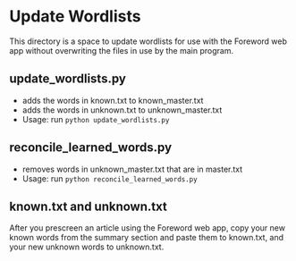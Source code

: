 # Update Wordlists
This directory is a space to update wordlists for use with the Foreword web app without overwriting the files in use by the main program. 

## update_wordlists.py
- adds the words in known.txt to known_master.txt
- adds the words in unknown.txt to unknown_master.txt
- Usage: run <code>python update_wordlists.py</code>

## reconcile_learned_words.py
- removes words in unknown_master.txt that are in master.txt
- Usage: run <code>python reconcile_learned_words.py</code>

## known.txt and unknown.txt
After you prescreen an article using the Foreword web app, copy your new known words from the summary section and paste them to known.txt, and your new unknown words to unknown.txt.
